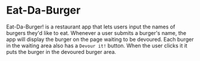 # Eat-Da-Burger

Eat-Da-Burger! is a restaurant app that lets users input the names of burgers they'd like to eat.
Whenever a user submits a burger's name, the app will display the burger on the page waiting to be devoured.
Each burger in the waiting area also has a `Devour it!` button. When the user clicks it it puts the burger in the devoured burger area.

